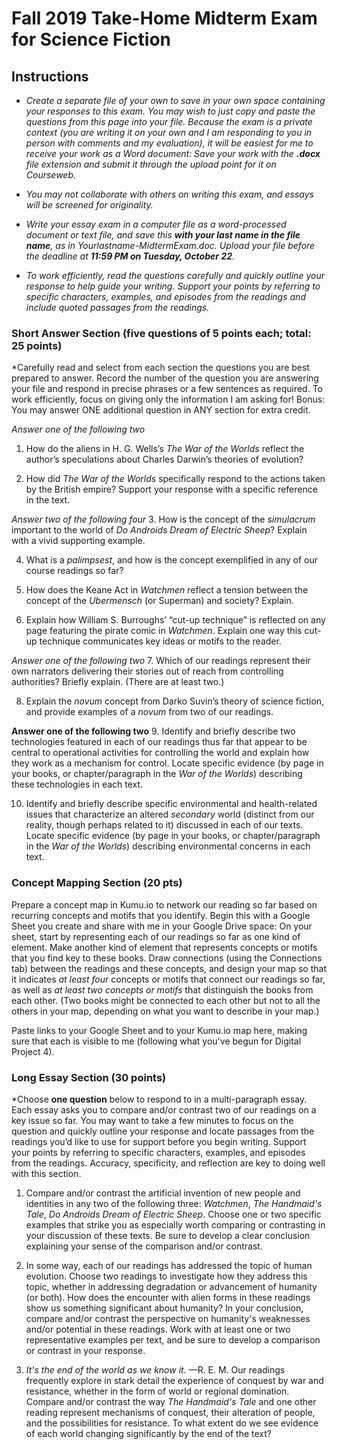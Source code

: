 # Fall 2019 Take-Home Midterm Exam for Science Fiction

## Instructions
* *Create a separate file of your own to save in your own space containing your responses to this exam. You may wish to just copy and paste the questions from this page into your file. Because the exam is a private context (you are writing it on your own and I am responding to you in person with comments and my evaluation), it will be easiest for me to receive your work as a Word document: Save your work with the **.docx** file extension and submit it through the upload point for it on Courseweb.* 

* *You may not collaborate with others on writing this exam, and essays will be screened for originality.*
* *Write your essay exam in a computer file as a word-processed document or text file, and save this **with your last name in the file name**, as in Yourlastname-MidtermExam.doc. Upload your file before the deadline at **11:59 PM on Tuesday, October 22**.* 
* *To work efficiently, read the questions carefully and quickly outline your response to help guide your writing. Support your points by referring to specific characters, examples, and episodes from the readings and include quoted passages from the readings.* 


### Short Answer Section (five questions of 5 points each; total: 25 points)
*Carefully read and select from each section the questions you are best prepared to answer. Record the number of the question you are answering your file  and respond in precise phrases or a few sentences as required. To work efficiently, focus on giving only  the information I am asking for! Bonus: You may answer ONE additional question in ANY section for extra credit.  

*Answer one of the following two*
1. How do the aliens in H. G. Wells’s *The War of the Worlds* reflect the author’s speculations about Charles Darwin’s theories of evolution? 
 
2. How did *The War of the Worlds* specifically respond to the actions taken by the British empire? Support your response with a specific reference in the text.

*Answer two of the following four*
3. How is the concept of the *simulacrum* important to the world of *Do Androids Dream of Electric Sheep*? Explain with a vivid supporting example. 

4. What is a *palimpsest*, and how is the concept exemplified in any of our course readings so far? 
 
5. How does the Keane Act in *Watchmen* reflect a tension between the concept of the *Ubermensch* (or Superman) and society? Explain.

6. Explain how William S. Burroughs’ “cut-up technique” is reflected on any page featuring the pirate comic in *Watchmen*. Explain one way this cut-up technique communicates key ideas or motifs to the reader.  

*Answer one of the following two*
7. Which of our readings represent their own narrators delivering their stories out of reach from controlling authorities? Briefly explain. (There are at least two.) 

8. Explain the *novum* concept from Darko Suvin’s theory of science fiction, and provide examples of a *novum* from two of our readings. 

**Answer one of the following two**
9. Identify and briefly describe two technologies featured in each of our readings thus far that appear to be central to operational activities for controlling the world and explain how they work as a mechanism for control. Locate specific evidence (by page in your books, or chapter/paragraph in the *War of the Worlds*) describing these technologies in each text. 

10. Identify and briefly describe specific environmental and health-related issues that characterize an altered *secondary* world (distinct from our reality, though perhaps related to it) discussed in each of our texts. Locate specific evidence (by page in your books, or chapter/paragraph in the *War of the Worlds*) describing environmental concerns in each text. 


### Concept Mapping Section (20 pts)
Prepare a concept map in Kumu.io to network our reading so far based on recurring concepts and motifs that you identify. Begin this with a Google Sheet you create and share with me in your Google Drive space: On your sheet, start by representing each of our readings so far as one kind of element. Make another kind of element that represents concepts or motifs that you find key to these books. Draw connections (using the Connections tab) between the readings and these concepts, and design your map so that it indicates *at least four* concepts or motifs that connect our readings so far, as well as *at least two concepts or motifs* that distinguish the books from each other. (Two books might be connected to each other but not to all the others in your map, depending on what you want to describe in your map.) 

Paste links to your Google Sheet and to your Kumu.io map here, making sure that each is visible to me (following what you've begun for Digital Project 4).



### Long Essay Section (30 points) 
*Choose **one question** below to respond to in a multi-paragraph essay. Each essay asks you to compare and/or contrast two of our readings on a key issue so far. You may want to take a few minutes to focus on the question and quickly outline your response and locate passages from the readings you’d like to use for support before you begin writing. Support your points by referring to specific characters, examples, and episodes from the readings. Accuracy, specificity, and reflection are key to doing well with this section.

1. Compare and/or contrast the artificial invention of new people and identities in any two of the following three: *Watchmen*, *The Handmaid's Tale*, *Do Androids Dream of Electric Sheep*. Choose one or two specific examples that strike you as especially worth comparing or contrasting in your discussion of these texts. Be sure to develop a clear conclusion explaining your sense of the comparison and/or contrast. 
 
 
2. In some way, each of our readings has addressed the topic of human evolution. Choose two readings to investigate how they address this topic, whether in addressing degradation or advancement of humanity (or both). How does the encounter with alien forms in these readings show us something significant about humanity? In your conclusion, compare and/or contrast the  perspective on humanity's weaknesses and/or potential in these readings. Work with at least one or two representative examples per text, and be sure to develop a comparison or contrast in your response.  

3. *It's the end of the world as we know it.* —R. E. M. Our readings frequently explore in stark detail the experience of conquest by war and resistance, whether in the form of world or regional domination. Compare and/or contrast the way *The Handmaid's Tale* and one other reading represent mechanisms of conquest, their alteration of people, and the possibilities for resistance. To what extent do we see evidence of each world changing significantly by the end of the text? 




